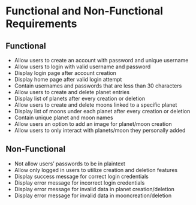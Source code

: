 # Functional and Non-Functional Requirements

## Functional

- Allow users to create an account with password and unique username 
- Allow users to login with valid username and password
- Display login page after account creation
- Display home page after valid login attempt
- Contain usernames and passwords that are less than 30 characters
- Allow users to create and delete planet entries
- Display list of planets after every creation or deletion
- Allow users to create and delete moons linked to a specific planet
- Display list of moons under each planet after every creation or deletion
- Contain unique planet and moon names
- Allow users an option to add an image for planet/moon creation
- Allow users to only interact with planets/moon they personally added

## Non-Functional 

- Not allow users’ passwords to be in plaintext
- Allow only logged in users to utilize creation and deletion features
- Display success message for correct login credentials
- Display error message for incorrect login credentials
- Display error message for invalid data in planet creation/deletion
- Display error message for invalid data in mooncreation/deletion

